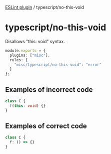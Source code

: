 [ESLint plugin](https://ilyub.github.io/eslint-plugin/) / typescript/no-this-void

# typescript/no-this-void

Disallows "this: void" syntax.

```ts
module.exports = {
  plugins: ["misc"],
  rules: {
    "misc/typescript/no-this-void": "error"
  }
};
```

## Examples of incorrect code

```ts
class C {
  f(this: void) {}
}
```

## Examples of correct code

```ts
class C {
  f: () => {}
}
```